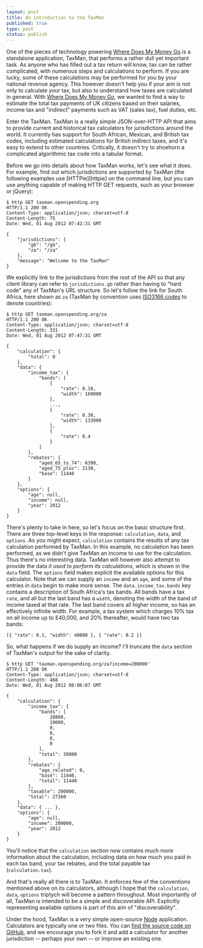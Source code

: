 ```yaml
---
layout: post
title: An introduction to the TaxMan
published: true
type: post
status: publish
---
```


One of the pieces of technology powering [Where Does My Money Go][wdmmg] is a standalone application, TaxMan, that performs a rather dull yet important task. As anyone who has filled out a tax return will know, tax can be rather complicated, with numerous steps and calculations to perform. If you are  lucky, some of these calculations may be performed for you by your national revenue agency. This however doesn't help you if your aim is not only to calculate *your* tax, but also to understand how taxes are calculated in general. With [Where Does My Money Go][wdmmg], we wanted to find a way to estimate the total tax payments of UK citizens based on their salaries, income tax and "indirect" payments such as VAT (sales tax), fuel duties, etc.

[wdmmg]: http://wheredoesmymoneygo.org/

Enter the TaxMan. 
TaxMan is a really simple JSON-over-HTTP API that aims to provide current and historical tax calculators for jurisdictions around the world. It currently has support for South African, Mexican, and British tax codes, including estimated calculations for British indirect taxes, and it's easy to extend to other countries. Critically, it doesn't try to shoehorn a complicated algorithmic tax code into a tabular format.

Before we go into details about how TaxMan works, let's see what it does. For example, find out which jurisdictions are supported by TaxMan (the following examples use [HTTPie][httpie] on the command line, but you can use anything capable of making HTTP GET requests, such as your browser or jQuery):

    $ http GET taxman.openspending.org
    HTTP/1.1 200 OK
    Content-Type: application/json; charset=utf-8
    Content-Length: 75
    Date: Wed, 01 Aug 2012 07:42:31 GMT

    {
        "jurisdictions": {
            "gb": "/gb",
            "za": "/za"
        },
        "message": "Welcome to the TaxMan"
    }

We explicitly link to the jurisdictions from the root of the API so that any client library can refer to `jurisdictions.gb` rather than having to "hard code" any of TaxMan's URL structure. So let's
follow the link for South Africa, here shown as `za` (TaxMan by convention uses [ISO3166 codes][iso3166] to denote countries):

[iso3166]: http://www.iso.org/iso/country_codes.htm

    $ http GET taxman.openspending.org/za
    HTTP/1.1 200 OK
    Content-Type: application/json; charset=utf-8
    Content-Length: 331
    Date: Wed, 01 Aug 2012 07:47:31 GMT

    {
        "calculation": {
            "total": 0
        },
        "data": {
            "income_tax": {
                "bands": [
                    {
                        "rate": 0.18,
                        "width": 160000
                    },
                    ...,
                    {
                        "rate": 0.38,
                        "width": 133000
                    },
                    {
                        "rate": 0.4
                    }
                ]
            },
            "rebates": {
                "aged_65_to_74": 6390,
                "aged_75_plus": 2130,
                "base": 11440
            }
        },
        "options": {
            "age": null,
            "income": null,
            "year": 2012
        }
    }

There's plenty to take in here, so let's focus on the basic structure first. There are three top-level keys in the response: `calculation`, `data`, and `options`. As you might expect, `calculation` contains the results of any tax calculation performed by TaxMan. In this example, no calculation has been performed, as we didn't give TaxMan an income to use for the calculation. Thus there's no interesting data. TaxMan will however also attempt to provide the data *it used to perform its calculations*, which is shown in the `data` field. The `options` field makes explicit the available options for this calculator. Note
that we can supply an `income` and an `age`, and some of the entries in `data` begin to make more sense. The `data.income_tax.bands` key contains a description of South Africa's tax bands. All bands have a tax `rate`, and all but the last band has a `width`, denoting the width of the band of income taxed at that rate. The last band covers all higher income, so has an effectively infinite width. For example, a tax system which charges 10% tax on all income up to £40,000, and 20% thereafter, would have two tax bands:

    [{ "rate": 0.1, "width": 40000 }, { "rate": 0.2 }]

So, what happens if we do supply an income? I'll truncate the `data` section of TaxMan's output for the sake of clarity.

    $ http GET 'taxman.openspending.org/za?income=200000'
    HTTP/1.1 200 OK
    Content-Type: application/json; charset=utf-8
    Content-Length: 468
    Date: Wed, 01 Aug 2012 08:06:07 GMT

    {
        "calculation": {
            "income_tax": {
                "bands": [
                    28800,
                    10000,
                    0,
                    0,
                    0,
                    0
                ],
                "total": 38800
            },
            "rebates": {
                "age_related": 0,
                "base": 11440,
                "total": 11440
            },
            "taxable": 200000,
            "total": 27360
        },
        "data": { ... },
        "options": {
            "age": null,
            "income": 200000,
            "year": 2012
        }
    }

You'll notice that the `calculation` section now contains much more information about the calculation, including data on how much you paid in each tax band, your tax rebates, and the total payable tax (`calculation.tax`).

And that's really all there is to TaxMan. It enforces few of the conventions mentioned above on its calculators, although I hope that the `calculation`, `data`, `options` triptych will become a pattern throughout. Most importantly of all, TaxMan is intended to be a simple and discoverable API. Explicitly representing available options is part of this aim of "discoverability".

Under the hood, TaxMan is a very simple open-source [Node][node] application. Calculators are typically one or two files. You can [find the source code on GitHub][tmgh], and we encourage you to fork it and add a calculator for another jurisdiction -- perhaps your own -- or improve an existing one.

[node]: http://nodejs.org/
[tmgh]: https://github.com/openspending/taxman/

